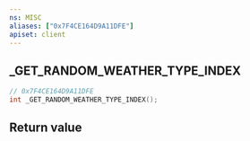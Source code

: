 ```yaml
---
ns: MISC
aliases: ["0x7F4CE164D9A11DFE"]
apiset: client
---
```

## _GET_RANDOM_WEATHER_TYPE_INDEX

```c
// 0x7F4CE164D9A11DFE
int _GET_RANDOM_WEATHER_TYPE_INDEX();
```



## Return value

